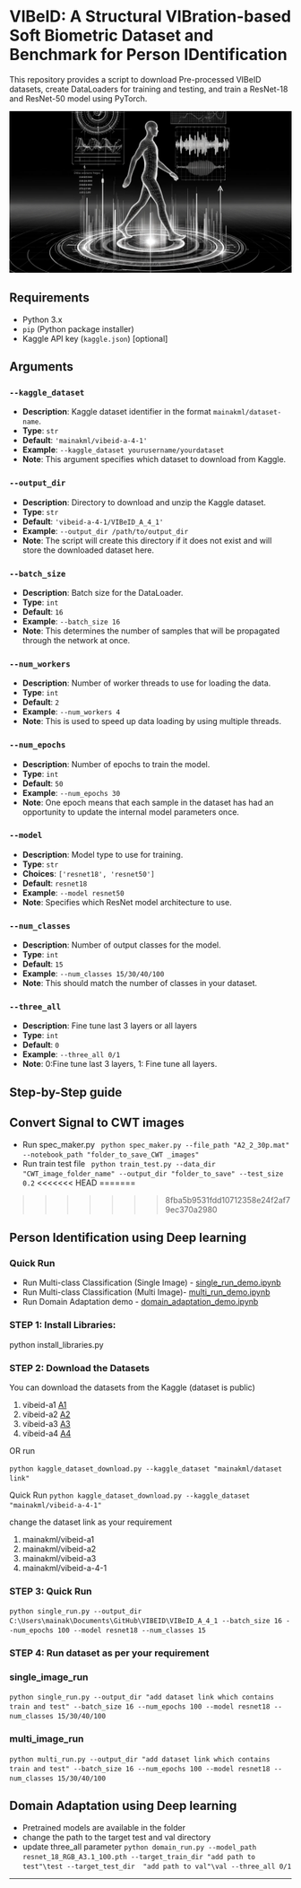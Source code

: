 # VIBeID: A Structural **VIB**ration-based Soft Biometric Dataset and Benchmark for Person **ID**entification
This repository provides a script to download Pre-processed  VIBeID datasets, create DataLoaders for training and testing, and train a ResNet-18 and ResNet-50 model using PyTorch.

![1717854965704](image/README/1717854965704.png)
## Requirements
- Python 3.x
- `pip` (Python package installer)
- Kaggle API key (`kaggle.json`) [optional]

## Arguments

### `--kaggle_dataset`
- **Description**: Kaggle dataset identifier in the format `mainakml/dataset-name`.
- **Type**: `str`
- **Default**: `'mainakml/vibeid-a-4-1'`
- **Example**: `--kaggle_dataset yourusername/yourdataset`
- **Note**: This argument specifies which dataset to download from Kaggle.

### `--output_dir`
- **Description**: Directory to download and unzip the Kaggle dataset.
- **Type**: `str`
- **Default**: `'vibeid-a-4-1/VIBeID_A_4_1'`
- **Example**: `--output_dir /path/to/output_dir`
- **Note**: The script will create this directory if it does not exist and will store the downloaded dataset here.

### `--batch_size`
- **Description**: Batch size for the DataLoader.
- **Type**: `int`
- **Default**: `16`
- **Example**: `--batch_size 16`
- **Note**: This determines the number of samples that will be propagated through the network at once.

### `--num_workers`
- **Description**: Number of worker threads to use for loading the data.
- **Type**: `int`
- **Default**: `2`
- **Example**: `--num_workers 4`
- **Note**: This is used to speed up data loading by using multiple threads.

### `--num_epochs`
- **Description**: Number of epochs to train the model.
- **Type**: `int`
- **Default**: `50`
- **Example**: `--num_epochs 30`
- **Note**: One epoch means that each sample in the dataset has had an opportunity to update the internal model parameters once.

### `--model`
- **Description**: Model type to use for training.
- **Type**: `str`
- **Choices**: `['resnet18', 'resnet50']`
- **Default**: `resnet18`
- **Example**: `--model resnet50`
- **Note**: Specifies which ResNet model architecture to use.

### `--num_classes`
- **Description**: Number of output classes for the model.
- **Type**: `int`
- **Default**: `15`
- **Example**: `--num_classes 15/30/40/100`
- **Note**: This should match the number of classes in your dataset.

### `--three_all`
- **Description**: Fine tune last 3 layers or all layers
- **Type**: `int`
- **Default**: `0`
- **Example**: `--three_all 0/1`
- **Note**: 0:Fine tune last 3 layers, 1: Fine tune all layers.


## Step-by-Step guide
## Convert Signal to CWT images
- Run spec_maker.py 
``` python spec_maker.py --file_path "A2_2_30p.mat" --notebook_path "folder_to_save_CWT _images"```
- Run train test file
``` python train_test.py --data_dir "CWT_image_folder_name" --output_dir "folder_to_save" --test_size 0.2```
<<<<<<< HEAD
=======

>>>>>>> 8fba5b9531fdd10712358e24f2af79ec370a2980
## Person Identification using Deep learning 
### Quick Run 
- Run Multi-class Classification (Single Image) - [single_run_demo.ipynb](https://github.com/Mainak1792/VIBEID/blob/main/single_run_demo.ipynb)
- Run Multi-class Classification (Multi Image)- [multi_run_demo.ipynb](https://github.com/Mainak1792/VIBEID/blob/main/multi_run_demo.ipynb)
- Run Domain Adaptation demo - [domain_adaptation_demo.ipynb](https://github.com/Mainak1792/VIBEID/blob/main/domain_adaptation_demo.ipynb)
### STEP 1: Install Libraries:
python install_libraries.py


### STEP 2: Download the Datasets
You can download the datasets from the Kaggle (dataset is public)

1. vibeid-a1 [A1](https://www.kaggle.com/datasets/mainakml/vibeid-a1)
2. vibeid-a2 [A2](https://www.kaggle.com/datasets/mainakml/vibeid-a2)
3. vibeid-a3 [A3](https://www.kaggle.com/datasets/mainakml/vibeid-a3)
4. vibeid-a4 [A4](https://www.kaggle.com/datasets/mainakml/vibeid-a-4-1)

OR 
run 

```python kaggle_dataset_download.py --kaggle_dataset "mainakml/dataset link"```

Quick  Run 
```python kaggle_dataset_download.py --kaggle_dataset "mainakml/vibeid-a-4-1"```

change the dataset link as your requirement
1. mainakml/vibeid-a1
2. mainakml/vibeid-a2
3. mainakml/vibeid-a3
4. mainakml/vibeid-a-4-1


### STEP 3: Quick Run

```python single_run.py --output_dir C:\Users\mainak\Documents\GitHub\VIBEID\VIBeID_A_4_1 --batch_size 16 --num_epochs 100 --model resnet18 --num_classes 15```

### STEP 4: Run dataset as per your requirement

### single_image_run
```python single_run.py --output_dir "add dataset link which contains train and test" --batch_size 16 --num_epochs 100 --model resnet18 --num_classes 15/30/40/100```


### multi_image_run
```python multi_run.py --output_dir "add dataset link which contains train and test" --batch_size 16 --num_epochs 100 --model resnet18 --num_classes 15/30/40/100```

## Domain Adaptation using Deep learning 
- Pretrained models are available in the folder
- change the path to the target test and val directory
- update three_all parameter
```python domain_run.py --model_path resnet_18_RGB_A3.1_100.pth --target_train_dir "add path to test"\test --target_test_dir  "add path to val"\val --three_all 0/1```
---

